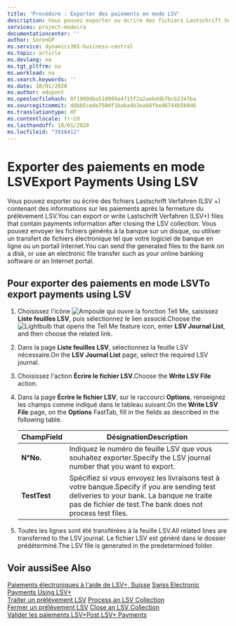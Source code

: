 ```yaml
---
title: 'Procédure : Exporter des paiements en mode LSV'
description: Vous pouvez exporter ou écrire des fichiers Lastschrift Verfahren (LSV +) contenant des informations sur les paiements après la fermeture du prélèvement LSV. Vous pouvez envoyer les fichiers générés à la banque sur un disque, ou utiliser un transfert de fichiers électronique tel que votre logiciel de banque en ligne ou un portail Internet.
services: project-madeira
documentationcenter: ''
author: SorenGP
ms.service: dynamics365-business-central
ms.topic: article
ms.devlang: na
ms.tgt_pltfrm: na
ms.workload: na
ms.search.keywords: ''
ms.date: 10/01/2020
ms.author: edupont
ms.openlocfilehash: 0f1999dba518999a4715f2a2aebddb7bcb2347ba
ms.sourcegitcommit: ddbb5cede750df1baba4b3eab8fbed6744b5b9d6
ms.translationtype: HT
ms.contentlocale: fr-CH
ms.lasthandoff: 10/01/2020
ms.locfileid: "3916412"
---
```

# <a name="export-payments-using-lsv"></a><span data-ttu-id="65d3e-104">Exporter des paiements en mode LSV</span><span class="sxs-lookup"><span data-stu-id="65d3e-104">Export Payments Using LSV</span></span>
<span data-ttu-id="65d3e-105">Vous pouvez exporter ou écrire des fichiers Lastschrift Verfahren (LSV +) contenant des informations sur les paiements après la fermeture du prélèvement LSV.</span><span class="sxs-lookup"><span data-stu-id="65d3e-105">You can export or write Lastschrift Verfahren (LSV+) files that contain payments information after closing the LSV collection.</span></span> <span data-ttu-id="65d3e-106">Vous pouvez envoyer les fichiers générés à la banque sur un disque, ou utiliser un transfert de fichiers électronique tel que votre logiciel de banque en ligne ou un portail Internet.</span><span class="sxs-lookup"><span data-stu-id="65d3e-106">You can send the generated files to the bank on a disk, or use an electronic file transfer such as your online banking software or an Internet portal.</span></span>  

## <a name="to-export-payments-using-lsv"></a><span data-ttu-id="65d3e-107">Pour exporter des paiements en mode LSV</span><span class="sxs-lookup"><span data-stu-id="65d3e-107">To export payments using LSV</span></span>  

1.  <span data-ttu-id="65d3e-108">Choisissez l'icône ![Ampoule qui ouvre la fonction Tell Me](../../media/ui-search/search_small.png "Dites-moi ce que vous voulez faire"), saisissez **Liste feuilles LSV**, puis sélectionnez le lien associé.</span><span class="sxs-lookup"><span data-stu-id="65d3e-108">Choose the ![Lightbulb that opens the Tell Me feature](../../media/ui-search/search_small.png "Tell me what you want to do") icon, enter **LSV Journal List**, and then choose the related link.</span></span>  
2.  <span data-ttu-id="65d3e-109">Dans la page **Liste feuilles LSV**, sélectionnez la feuille LSV nécessaire.</span><span class="sxs-lookup"><span data-stu-id="65d3e-109">On the **LSV Journal List** page, select the required LSV journal.</span></span>  
3.  <span data-ttu-id="65d3e-110">Choisissez l'action **Écrire le fichier LSV**.</span><span class="sxs-lookup"><span data-stu-id="65d3e-110">Choose the **Write LSV File** action.</span></span>  
4.  <span data-ttu-id="65d3e-111">Dans la page **Écrire le fichier LSV**, sur le raccourci **Options**, renseignez les champs comme indiqué dans le tableau suivant.</span><span class="sxs-lookup"><span data-stu-id="65d3e-111">On the **Write LSV File** page, on the **Options** FastTab, fill in the fields as described in the following table.</span></span>  

    |<span data-ttu-id="65d3e-112">Champ</span><span class="sxs-lookup"><span data-stu-id="65d3e-112">Field</span></span>|<span data-ttu-id="65d3e-113">Désignation</span><span class="sxs-lookup"><span data-stu-id="65d3e-113">Description</span></span>|  
    |---------------------------------|---------------------------------------|  
    |<span data-ttu-id="65d3e-114">**N°**</span><span class="sxs-lookup"><span data-stu-id="65d3e-114">**No.**</span></span>|<span data-ttu-id="65d3e-115">Indiquez le numéro de feuille LSV que vous souhaitez exporter.</span><span class="sxs-lookup"><span data-stu-id="65d3e-115">Specify the LSV journal number that you want to export.</span></span>|  
    |<span data-ttu-id="65d3e-116">**Test**</span><span class="sxs-lookup"><span data-stu-id="65d3e-116">**Test**</span></span>|<span data-ttu-id="65d3e-117">Spécifiez si vous envoyez les livraisons test à votre banque.</span><span class="sxs-lookup"><span data-stu-id="65d3e-117">Specify if you are sending test deliveries to your bank.</span></span> <span data-ttu-id="65d3e-118">La banque ne traite pas de fichier de test.</span><span class="sxs-lookup"><span data-stu-id="65d3e-118">The bank does not process test files.</span></span>|  

5.  <span data-ttu-id="65d3e-119">Toutes les lignes sont été transférées à la feuille LSV.</span><span class="sxs-lookup"><span data-stu-id="65d3e-119">All related lines are transferred to the LSV journal.</span></span> <span data-ttu-id="65d3e-120">Le fichier LSV est généré dans le dossier prédéterminé.</span><span class="sxs-lookup"><span data-stu-id="65d3e-120">The LSV file is generated in the predetermined folder.</span></span>  

## <a name="see-also"></a><span data-ttu-id="65d3e-121">Voir aussi</span><span class="sxs-lookup"><span data-stu-id="65d3e-121">See Also</span></span>  
 <span data-ttu-id="65d3e-122">[Paiements électroniques à l'aide de LSV+, Suisse](swiss-electronic-payments-using-lsv-.md) </span><span class="sxs-lookup"><span data-stu-id="65d3e-122">[Swiss Electronic Payments Using LSV+](swiss-electronic-payments-using-lsv-.md) </span></span>  
 <span data-ttu-id="65d3e-123">[Traiter un prélèvement LSV](how-to-process-an-lsv-collection.md) </span><span class="sxs-lookup"><span data-stu-id="65d3e-123">[Process an LSV Collection](how-to-process-an-lsv-collection.md) </span></span>  
 <span data-ttu-id="65d3e-124">[Fermer un prélèvement LSV](how-to-close-an-lsv-collection.md) </span><span class="sxs-lookup"><span data-stu-id="65d3e-124">[Close an LSV Collection](how-to-close-an-lsv-collection.md) </span></span>  
 [<span data-ttu-id="65d3e-125">Valider les paiements LSV+</span><span class="sxs-lookup"><span data-stu-id="65d3e-125">Post LSV+ Payments</span></span>](how-to-post-lsv-payments.md)
